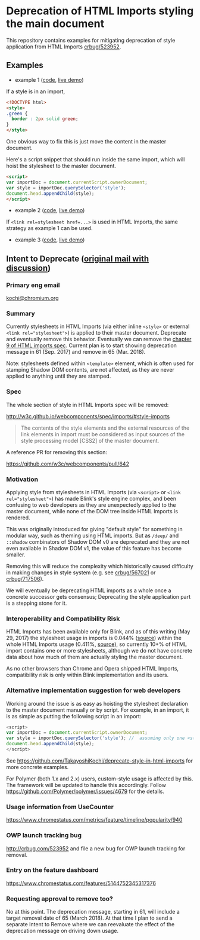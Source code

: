 # Deprecation of HTML Imports styling the main document

This repository contains examples for mitigating deprecation of style application from HTML Imports [crbug/523952](https://bugs.chromium.org/p/chromium/issues/detail?id=523952).

## Examples

- example 1 ([code](https://github.com/TakayoshiKochi/deprecate-style-in-html-imports/tree/master/examples/ex1), [live demo](https://takayoshikochi.github.io/deprecate-style-in-html-imports/ex1/master.html))

If a style is in an import,
```html
<!DOCTYPE html>
<style>
.green {
  border : 2px solid green;
}
</style>
```

One obvious way to fix this is just move the content in the master document.

Here's a script snippet that should run inside the same import, which will hoist the stylesheet to the master document.

```html
<script>
var importDoc = document.currentScript.ownerDocument;
var style = importDoc.querySelector('style');
document.head.appendChild(style);
</script>
```

- example 2 ([code](https://github.com/TakayoshiKochi/deprecate-style-in-html-imports/tree/master/examples/ex2), [live demo](https://takayoshikochi.github.io/deprecate-style-in-html-imports/ex2/master.html))

If `<link rel=stylesheet href=...>` is used in HTML Imports, the same strategy as example 1 can be used.

- example 3 ([code](https://github.com/TakayoshiKochi/deprecate-style-in-html-imports/tree/master/examples/ex3), [live demo](https://takayoshikochi.github.io/deprecate-style-in-html-imports/ex3/master.html))



## Intent to Deprecate ([original mail with discussion](https://groups.google.com/a/chromium.org/d/topic/blink-dev/VZraFwqnp9Y/discussion))

### Primary eng email
kochi@chromium.org

### Summary
Currently stylesheets in HTML Imports (via either inline `<style>` or external `<link rel="stylesheet">`) is applied to their master document. Deprecate and eventually remove this behavior.
Eventually we can remove the [chapter 9 of HTML imports spec](http://w3c.github.io/webcomponents/spec/imports/#style-imports).
Current plan is to start showing deprecation message in 61 (Sep. 2017) and remove in 65 (Mar. 2018).

Note: stylesheets defined within `<template>` element, which is often used for stamping Shadow DOM contents, are not affected, as they are never applied to anything until they are stamped.

### Spec
The whole section of style in HTML Imports spec will be removed:

http://w3c.github.io/webcomponents/spec/imports/#style-imports

> The contents of the style elements and the external resources of the link elements in import
> must be considered as input sources of the style processing model [CSS2] of the master
> document.

A reference PR for removing this section:

https://github.com/w3c/webcomponents/pull/642

### Motivation
Applying style from stylesheets in HTML Imports (via `<script>` or `<link rel="stylesheet">`) has made Blink's style engine complex, and been confusing to web developers as they are unexpectedly applied to the master document, while none of the DOM tree inside HTML Imports is rendered.

This was originally introduced for giving "default style" for something in modular way, such as theming using HTML imports. But as `/deep/` and `::shadow` combinators of Shadow DOM v0 are deprecated and they are not even available in Shadow DOM v1, the value of this feature has become smaller.

Removing this will reduce the complexity which historically caused difficulty in making changes in style system (e.g. see [crbug/567021](http://crbug.com/567021) or [crbug/717506](http://crbug.com/717506)).

We will eventually be deprecating HTML imports as a whole once a concrete successor gets consensus; Deprecating the style application part is a stepping stone for it.

### Interoperability and Compatibility Risk
HTML Imports has been available only for Blink, and as of this writing (May 29, 2017) the stylesheet usage in imports is 0.044% ([source](https://www.chromestatus.com/metrics/feature/timeline/popularity/940)) within the whole HTML Imports usage (0.411%, [source](https://www.chromestatus.com/metrics/feature/timeline/popularity/455)), so currently 10+% of HTML import contains one or more stylesheets, although we do not have concrete data about how much of them are actually styling the master document.

As no other browsers than Chrome and Opera shipped HTML Imports, compatibility risk is only within Blink implementation and its users.

### Alternative implementation suggestion for web developers
Working around the issue is as easy as hoisting the stylesheet declaration to the master document manually or by script. For example, in an import, it is as simple as putting the following script in an import:

```js
<script>
var importDoc = document.currentScript.ownerDocument;
var style = importDoc.querySelector('style'); //  assuming only one <style>
document.head.appendChild(style);
</script>
```

See https://github.com/TakayoshiKochi/deprecate-style-in-html-imports for more
concrete examples.

For Polymer (both 1.x and 2.x) users, custom-style usage is affected by this.
The framework will be updated to handle this accordingly.
Follow https://github.com/Polymer/polymer/issues/4679 for the details.

### Usage information from UseCounter
https://www.chromestatus.com/metrics/feature/timeline/popularity/940

### OWP launch tracking bug
http://crbug.com/523952
and file a new bug for OWP launch tracking for removal.

### Entry on the feature dashboard
https://www.chromestatus.com/features/5144752345317376

### Requesting approval to remove too?
No at this point. The deprecation message, starting in 61, will include a target removal date of 65 (March 2018).
At that time I plan to send a separate Intent to Remove where we can reevaluate the effect of the deprecation message on driving down usage.
